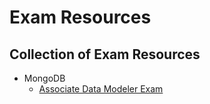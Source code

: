 # Exam Resources

## Collection of Exam Resources

<ul>
  <li>
    MongoDB <a href="https://github.com/Nathan-Bransby-NMT/Education/Exams/MongoDB"></a>
    <ul>
    <!-- MongoDB Associate Data Modeler Exam -->
      <li>
        <a href="https://github.com/Nathan-Bransby-NMT/Education/tree/main/Exams/MongoDB/Associate-Data-Modeler">Associate Data Modeler Exam</a>
      </li>
    </ul>
  </li>
</ul>
